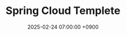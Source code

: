 ---
layout: post
title:  "Spring Cloud Templete"
date:   2025-02-24 07:00:00 +0900
categories: Spring&nbsp;Cloud
published: false
---